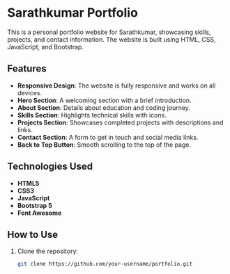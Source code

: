 # Sarathkumar Portfolio

This is a personal portfolio website for Sarathkumar, showcasing skills, projects, and contact information. The website is built using HTML, CSS, JavaScript, and Bootstrap.

## Features

- **Responsive Design**: The website is fully responsive and works on all devices.
- **Hero Section**: A welcoming section with a brief introduction.
- **About Section**: Details about education and coding journey.
- **Skills Section**: Highlights technical skills with icons.
- **Projects Section**: Showcases completed projects with descriptions and links.
- **Contact Section**: A form to get in touch and social media links.
- **Back to Top Button**: Smooth scrolling to the top of the page.

## Technologies Used

- **HTML5**
- **CSS3**
- **JavaScript**
- **Bootstrap 5**
- **Font Awesome**

## How to Use

1. Clone the repository:
   ```bash
   git clone https://github.com/your-username/portfolio.git
